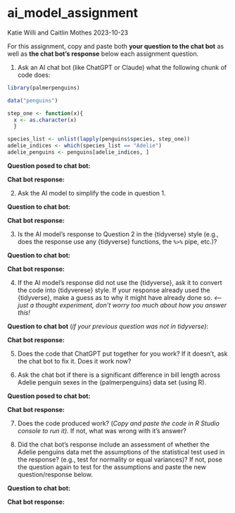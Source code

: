 ai_model_assignment
================
Katie Willi and Caitlin Mothes
2023-10-23

For this assignment, copy and paste both **your question to the chat
bot** as well as **the chat bot’s response** below each assignment
question.

1)  Ask an AI chat bot (like ChatGPT or Claude) what the following chunk
    of code does:

``` r
library(palmerpenguins)

data("penguins")

step_one <- function(x){
  x <- as.character(x)
  }

species_list <- unlist(lapply(penguins$species, step_one))
adelie_indices <- which(species_list == "Adelie")
adelie_penguins <- penguins[adelie_indices, ]
```

**Question posed to chat bot:**

**Chat bot response:**

2)  Ask the AI model to simplify the code in question 1.

**Question to chat bot:**

**Chat bot response:**

3.  Is the AI model’s response to Question 2 in the {tidyverse} style
    (e.g., does the response use any {tidyverse} functions, the `%>%`
    pipe, etc.)?

**Question to chat bot:**

**Chat bot response:**

4.  If the AI model’s response did not use the {tidyverse}, ask it to
    convert the code into {tidyverese} style. If your response already
    used the {tidyverse}, make a guess as to why it might have already
    done so. *\<— just a thought experiment, don’t worry too much about
    how you answer this!*

**Question to chat bot** (*if your previous question was not in
tidyverse)*:

**Chat bot response:**

5.  Does the code that ChatGPT put together for you work? If it doesn’t,
    ask the chat bot to fix it. Does it work now?

6.  Ask the chat bot if there is a significant difference in bill length
    across Adelie penguin sexes in the {palmerpenguins} data set (using
    R).

**Question posed to chat bot:**

**Chat bot response:**

7.  Does the code produced work? (*Copy and paste the code in R Studio
    console to run it).* If not, what was wrong with it’s answer?

8.  Did the chat bot’s response include an assessment of whether the
    Adelie penguins data met the assumptions of the statistical test
    used in the response? (e.g., test for normality or equal variances)?
    If not, pose the question again to test for the assumptions and
    paste the new question/response below.

**Question to chat bot:**

**Chat bot response:**
